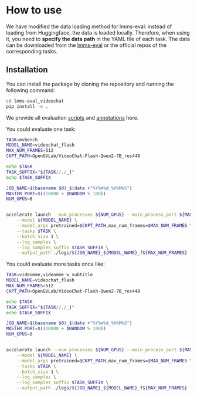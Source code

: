 
# How to use

We have modified the data loading method for lmms-eval: instead of loading from Huggingface, the data is loaded locally. Therefore, when using it, you need to **specify the data path** in the YAML file of each task. The data can be downloaded from the [lmms-eval](https://huggingface.co/lmms-lab) or the official repos of the corresponding tasks.

## Installation

You can install the package by cloning the repository and running the following command:
```bash
cd lmms-eval_videochat
pip install -e .
```
We provide all evaluation [scripts](scripts) and [annotations](eval_annotations) here.

You could evaluate one task:
```bash
TASK=mvbench
MODEL_NAME=videochat_flash
MAX_NUM_FRAMES=512
CKPT_PATH=OpenGVLab/VideoChat-Flash-Qwen2-7B_res448

echo $TASK
TASK_SUFFIX="${TASK//,/_}"
echo $TASK_SUFFIX

JOB_NAME=$(basename $0)_$(date +"%Y%m%d_%H%M%S")
MASTER_PORT=$((18000 + $RANDOM % 100))
NUM_GPUS=8


accelerate launch --num_processes ${NUM_GPUS} --main_process_port ${MASTER_PORT} -m lmms_eval \
    --model ${MODEL_NAME} \
    --model_args pretrained=$CKPT_PATH,max_num_frames=$MAX_NUM_FRAMES \
    --tasks $TASK \
    --batch_size 1 \
    --log_samples \
    --log_samples_suffix $TASK_SUFFIX \
    --output_path ./logs/${JOB_NAME}_${MODEL_NAME}_f${MAX_NUM_FRAMES}
```
You could evaluate more tasks once like:
```bash
TASK=videomme,videomme_w_subtitle
MODEL_NAME=videochat_flash
MAX_NUM_FRAMES=512
CKPT_PATH=OpenGVLab/VideoChat-Flash-Qwen2-7B_res448

echo $TASK
TASK_SUFFIX="${TASK//,/_}"
echo $TASK_SUFFIX

JOB_NAME=$(basename $0)_$(date +"%Y%m%d_%H%M%S")
MASTER_PORT=$((18000 + $RANDOM % 100))
NUM_GPUS=8


accelerate launch --num_processes ${NUM_GPUS} --main_process_port ${MASTER_PORT} -m lmms_eval \
    --model ${MODEL_NAME} \
    --model_args pretrained=$CKPT_PATH,max_num_frames=$MAX_NUM_FRAMES \
    --tasks $TASK \
    --batch_size 1 \
    --log_samples \
    --log_samples_suffix $TASK_SUFFIX \
    --output_path ./logs/${JOB_NAME}_${MODEL_NAME}_f${MAX_NUM_FRAMES}
```

